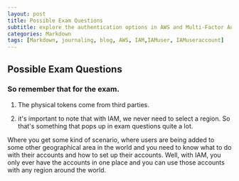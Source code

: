 ```yaml
---
layout: post
title: Possible Exam Questions
subtitle: explore the authentication options in AWS and Multi-Factor Authentication
categories: Markdown
tags: [Markdown, journaling, blog, AWS, IAM,IAMuser, IAMuseraccount]
---
```


## Possible Exam Questions

### So remember that for the exam. 

1. The physical tokens come from third parties.

2. it's important to note that with IAM, we never need to select a region. So that's something that pops up in exam questions quite a lot. 

Where you get some kind of scenario, where users are being added to some other geographical area in the world and you need to know what to do with their accounts and how to set up their accounts. Well, with IAM, you only ever have the accounts in one place and you can use those accounts with any region around the world.